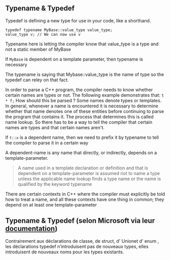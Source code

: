 ## Typename & Typedef

Typedef is defining a new type for use in your code, like a shorthand.

    typedef typename MyBase::value_type value_type;
    value_type v; // We can now use v

Typename here is letting the compiler know that value_type is a type and not a static member of MyBase

If `MyBase` is dependent on a template parameter, then typename is necessary

The typename is saying that Mybase::value_type is the name of type so the typedef can reley on that fact.

In order to parse a C++ program, the compiler needs to know whether certain names are types or not. The following example demonstrates that: `t * f;` How should this be parsed ?
Some names denote types or templates. In general, whenever a name is encountered it is necessary to determine whether that name denotes one of these entities before continuing to parse the program that contains it. The process that determines this is called name lookup. So there has to be a way to tell the compiler that certain names are types and that certain names aren't.

If `t::x` is a dependent name, then we need to prefix it by typename to tell the compiler to parse it in a certain way

A dependent-name is any name that directly, or indirectly, depends on a template-parameter.

> A name used in a template declaration or definition and that is dependent on a template-parameter is assumed not to name a type unless the applicable name lookup finds a type name or the name is qualified by the keyword typename

There are certain contexts in C++ where the compiler must explicitly be told how to treat a name, and all these contexts have one thing in common; they depend on at least one template-parameter

## Typename & Typedef (selon Microsoft via leur [documentation](https://docs.microsoft.com/fr-fr/cpp/cpp/aliases-and-typedefs-cpp?view=vs-2019))

Contrairement aux déclarations de classe, de struct, d' Unionet d' enum , les déclarations typedef n’introduisent pas de nouveaux types, elles introduisent de nouveaux noms pour les types existants.
